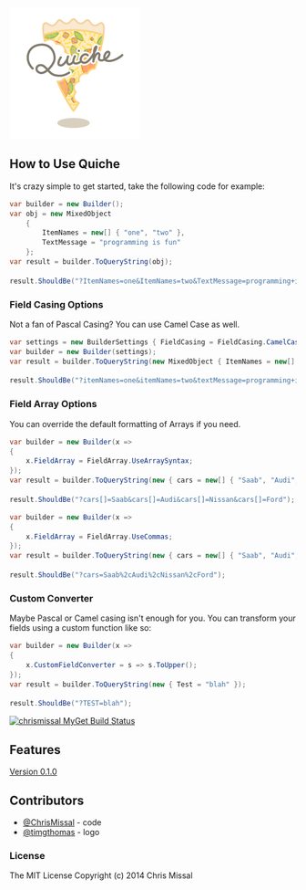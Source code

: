 ![Quiche logo](https://raw.githubusercontent.com/ChrisMissal/Quiche/2188941e533e914387e37688e3cd7b7e1636ee03/assets/logo/Complete.230.png)

## How to Use Quiche

It's crazy simple to get started, take the following code for example:

```csharp
var builder = new Builder();
var obj = new MixedObject
	{
		ItemNames = new[] { "one", "two" },
		TextMessage = "programming is fun"
	};
var result = builder.ToQueryString(obj);

result.ShouldBe("?ItemNames=one&ItemNames=two&TextMessage=programming+is+fun");
```

### Field Casing Options

Not a fan of Pascal Casing? You can use Camel Case as well.

```csharp
var settings = new BuilderSettings { FieldCasing = FieldCasing.CamelCase };
var builder = new Builder(settings);
var result = builder.ToQueryString(new MixedObject { ItemNames = new[] { "one", "two" }, TextMessage = "programming is fun" });

result.ShouldBe("?itemNames=one&itemNames=two&textMessage=programming+is+fun");
```

### Field Array Options

You can override the default formatting of Arrays if you need.

```csharp
var builder = new Builder(x =>
{
    x.FieldArray = FieldArray.UseArraySyntax;
});
var result = builder.ToQueryString(new { cars = new[] { "Saab", "Audi", "Nissan", "Ford" } });

result.ShouldBe("?cars[]=Saab&cars[]=Audi&cars[]=Nissan&cars[]=Ford");
```

```csharp
var builder = new Builder(x =>
{
    x.FieldArray = FieldArray.UseCommas;
});
var result = builder.ToQueryString(new { cars = new[] { "Saab", "Audi", "Nissan", "Ford" } });

result.ShouldBe("?cars=Saab%2cAudi%2cNissan%2cFord");
```

### Custom Converter

Maybe Pascal or Camel casing isn't enough for you. You can transform your fields using a custom function like so:

```csharp
var builder = new Builder(x =>
{
    x.CustomFieldConverter = s => s.ToUpper();
});
var result = builder.ToQueryString(new { Test = "blah" });

result.ShouldBe("?TEST=blah");
```

[![chrismissal MyGet Build Status](https://www.myget.org/BuildSource/Badge/chrismissal?identifier=347aee1d-fd73-451d-845b-b2c834150a82)](https://www.myget.org/)

## Features

[Version 0.1.0](docs/Quiche-0.1.0-features.md)

## Contributors

* [@ChrisMissal](https://github.com/ChrisMissal) - code
* [@timgthomas](https://github.com/timgthomas) - logo

### License

The MIT License
Copyright (c) 2014 Chris Missal

